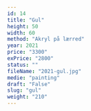 ```yaml
---
id: 14
title: "Gul"
height: 50
width: 60
method: "Akryl på lærred"
year: 2021
price: "3300"
exPrice: "2800"
status: ""
fileName: "2021-gul.jpg"
medie: "painting"
draft: "False"
slug: "gul"
weight: "210"
---
```

